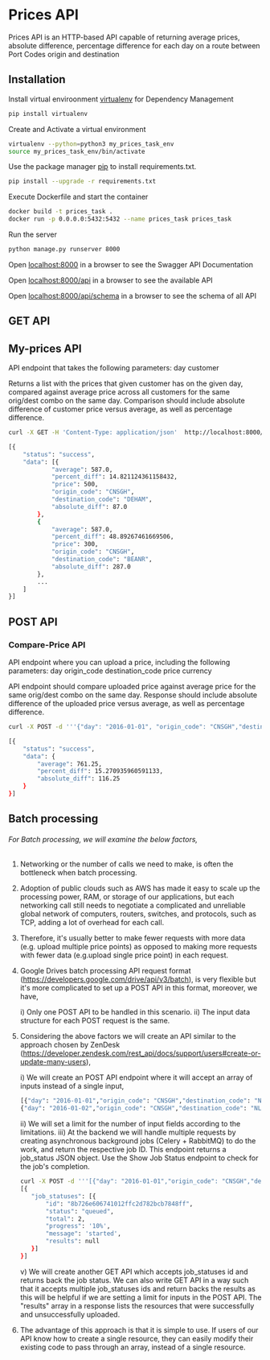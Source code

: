 # Prices API

Prices API is an HTTP-based API capable of returning average prices, absolute difference, percentage difference for each day on a route between Port Codes origin and destination

## Installation

Install virtual enviroonment  [virtualenv](https://virtualenv.pypa.io/en/stable/installation/) for Dependency Management

```bash
pip install virtualenv
```
Create and Activate a virtual environment

```bash
virtualenv --python=python3 my_prices_task_env
source my_prices_task_env/bin/activate
```
Use the package manager [pip](https://pip.pypa.io/en/stable/) to install requirements.txt.

```bash
pip install --upgrade -r requirements.txt
```
Execute Dockerfile and start the container
```bash
docker build -t prices_task .
docker run -p 0.0.0.0:5432:5432 --name prices_task prices_task
```

Run the server
```bash
python manage.py runserver 8000
```
Open  [localhost:8000](http://localhost:8000/)  in a browser to see the Swagger API  Documentation

Open  [localhost:8000/api](http://localhost:8000/api/)  in a browser to see the available API

Open  [localhost:8000/api/schema](http://localhost:8000/api/schema/)  in a browser to see the schema of all API

## GET API

## My-prices API
API endpoint that takes the following parameters:
day
customer

Returns a list with the prices that given customer has on the given day, compared against average price across all customers for the same orig/dest combo on the same day. Comparison should include absolute difference of customer price versus average, as well as percentage difference.

```bash
curl -X GET -H 'Content-Type: application/json'  http://localhost:8000/api/my-prices/2016-01-01/Acme%20Inc./

[{
	"status": "success",
	"data": [{
			"average": 587.0,
			"percent_diff": 14.821124361158432,
			"price": 500,
			"origin_code": "CNSGH",
			"destination_code": "DEHAM",
			"absolute_diff": 87.0
		},
		{
			"average": 587.0,
			"percent_diff": 48.89267461669506,
			"price": 300,
			"origin_code": "CNSGH",
			"destination_code": "BEANR",
			"absolute_diff": 287.0
		},
    	...
	]
}]
```

## POST API

### Compare-Price API
API endpoint where you can upload a price, including the following parameters:
day
origin_code
destination_code
price
currency

API endpoint should compare uploaded price against average price for the same orig/dest combo on the same day. Response should include absolute difference of the uploaded price versus average, as well as percentage difference.

```bash
curl -X POST -d '''{"day": "2016-01-01", "origin_code": "CNSGH","destination_code": "NLRTM","price": 645, "currency": "USD"}''' -H "Content-Type: application/json" http://127.0.0.1:8000/api/compare-price/

[{
	"status": "success",
	"data": {
		"average": 761.25,
		"percent_diff": 15.270935960591133,
		"absolute_diff": 116.25
	}
}]
```

## Batch processing
###### For Batch processing, we will examine the below factors,

1. Networking or the number of calls we need to make, is often the bottleneck when batch processing.

2. Adoption of public clouds such as AWS has made it easy to scale up the processing power, RAM, or storage of our applications, but each networking call still needs to negotiate a complicated and unreliable global network of computers, routers, switches, and protocols, such as TCP, adding a lot of overhead for each call.

3. Therefore, it's usually better to make fewer requests with more data (e.g. upload multiple price points) as opposed to making more requests with fewer data (e.g.upload single price point) in each request.

4. Google Drives batch processing API request format (https://developers.google.com/drive/api/v3/batch), is very flexible but it's more complicated to set up a POST API in this format, moreover, we have,

    i) Only one POST API to be handled in this scenario.
    ii) The input data structure for each POST request is the same.

5. Considering the above factors we will create an API similar to the approach chosen by ZenDesk (https://developer.zendesk.com/rest_api/docs/support/users#create-or-update-many-users),

     i) We will create an POST API endpoint where it will accept an array of inputs instead of a single input,

     ```bash
     [{"day": "2016-01-01","origin_code": "CNSGH","destination_code": "NLRTM","price": 645,"currency": "USD"},
    {"day": "2016-01-02","origin_code": "CNSGH","destination_code": "NLRTM","price": 593,"currency": "USD"}]
    ```

    ii) We will set a limit for the number of input fields according to the limitations.
    iii) At the backend we will handle multiple requests by creating asynchronous background jobs (Celery + RabbitMQ) to do the work, and return the respective job ID.
    This endpoint returns a job_status JSON object.
    Use the Show Job Status endpoint to check for the job's completion.

     ```bash
    curl -X POST -d '''[{"day": "2016-01-01","origin_code": "CNSGH","destination_code": "NLRTM","price": 645,"currency": "USD"}, {"day": "2016-01-02","origin_code": "CNSGH","destination_code": "NLRTM","price": 593,"currency": "USD"}]''' -H "Content-Type: application/json" http://127.0.0.1:8000/api/compare-price/
    [{
     	"job_statuses": [{
     		"id": "8b726e606741012ffc2d782bcb7848ff",
     		"status": "queued",
     		"total": 2,
     		"progress": '10%',
     		"message": 'started',
     		"results": null
     	}]
     }]
     ```
     v) We will create another GET API which accepts job_statuses id
     and returns back the job status. We can also write GET API in a way such that it accepts multiple job_statuses ids and return backs the results
     as this will be helpful if we are setting a limit for inputs in the POST API.
     The "results" array in a response lists the resources that were successfully and unsuccessfully uploaded.

6. The advantage of this approach is that it is simple to use. If users of our API know how to create a single resource, they can easily modify their existing code to pass through an array, instead of a single resource.
